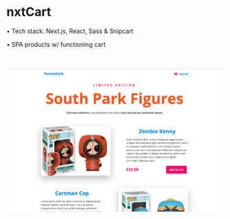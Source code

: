 # nxtCart
• Tech stack: Next.js, React, Sass & Snipcart
<br />

• SPA products w/ functioning cart


<br /><br />
![](./static/nxtcart-screenshot.png)